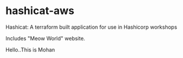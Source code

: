# hashicat-aws
Hashicat: A terraform built application for use in Hashicorp workshops

Includes "Meow World" website.

Hello..This is Mohan

